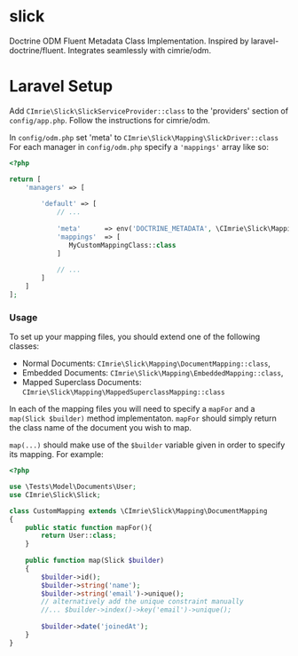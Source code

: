 # slick
Doctrine ODM Fluent Metadata Class Implementation. Inspired by laravel-doctrine/fluent.
Integrates seamlessly with cimrie/odm.
 
# Laravel Setup

Add `CImrie\Slick\SlickServiceProvider::class` to the 'providers' section of `config/app.php`.
Follow the instructions for cimrie/odm.

In `config/odm.php` set 'meta' to `CImrie\Slick\Mapping\SlickDriver::class`
For each manager in `config/odm.php` specify a `'mappings'` array like so:

```php
<?php

return [
    'managers' => [
       
        'default' => [
            // ...
            
            'meta'      => env('DOCTRINE_METADATA', \CImrie\Slick\Mapping\SlickDriver::class),
            'mappings'  => [
               MyCustomMappingClass::class 
            ]
            
            // ...
        ]
    ]
];
```

### Usage

To set up your mapping files, you should extend one of the following classes:

* Normal Documents: `CImrie\Slick\Mapping\DocumentMapping::class`,
* Embedded Documents: `CImrie\Slick\Mapping\EmbeddedMapping::class`,
* Mapped Superclass Documents: `CImrie\Slick\Mapping\MappedSuperclassMapping::class`

In each of the mapping files you will need to specify a `mapFor` and a `map(Slick $builder)` method implementaton.
`mapFor` should simply return the class name of the document you wish to map.

`map(...)` should make use of the `$builder` variable given in order to specify its mapping.
For example:

```php
<?php

use \Tests\Model\Documents\User;
use CImrie\Slick\Slick;

class CustomMapping extends \CImrie\Slick\Mapping\DocumentMapping
{
    public static function mapFor(){
        return User::class;
    }
    
    public function map(Slick $builder)
    {
        $builder->id();
        $builder->string('name');
        $builder->string('email')->unique();
        // alternatively add the unique constraint manually
        //... $builder->index()->key('email')->unique();
        
        $builder->date('joinedAt');
    }
}
```